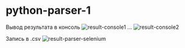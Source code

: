 # python-parser-1

Вывод результата в консоль
![result-console1](https://i.ibb.co/ZNz0zz6/result-1.png)
...
![result-console2](https://i.ibb.co/t3hcGVh/result-2.png)

Запись в .csv
![result-parser-selenium](https://i.ibb.co/48VXd4H/csv-result.png)
